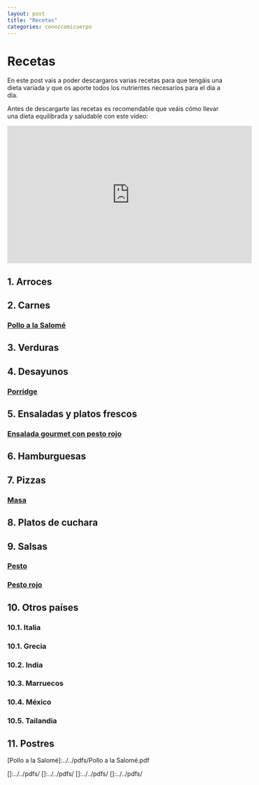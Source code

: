 ```yaml
---
layout: post
title: "Recetas"
categories: conozcomicuerpo
---
```


# Recetas

En este post vais a poder descargaros varias recetas para que tengáis una dieta variada y que os aporte todos los nutrientes necesarios para el día a día.

Antes de descargarte las recetas es recomendable que veáis cómo llevar una dieta equilibrada y saludable con este vídeo:

<iframe width="560" height="315" src="https://www.youtube.com/embed/Wr0_wULJnBE" title="YouTube video player" frameborder="0" allow="accelerometer; autoplay; clipboard-write; encrypted-media; gyroscope; picture-in-picture" allowfullscreen></iframe>

## 1. Arroces

## 2. Carnes

### [Pollo a la Salomé](https://danieledufis.github.io/pdfs/Pollo%20a%20la%20Salome%CC%81.pdf)



## 3. Verduras

## 4. Desayunos

### [Porridge](https://danieledufis.github.io/pdfs/Porridge_compressed.pdf)

## 5. Ensaladas y platos frescos

### [Ensalada gourmet con pesto rojo](https://danieledufis.github.io/pdfs/ensalada_gourmet_compressed.pdf)

## 6. Hamburguesas

## 7. Pizzas

### [Masa](https://danieledufis.github.io/pdfs/masa%20de%20pizza.pdf)

## 8. Platos de cuchara

## 9. Salsas

### [Pesto]()

### [Pesto rojo](https://danieledufis.github.io/pdfs/pesto_rojo_compressed.pdf)

## 10. Otros países

###  10.1. Italia

###  10.1. Grecia

###  10.2. India

###  10.3. Marruecos

###  10.4. México

###  10.5. Tailandia

## 11. Postres







[Pollo a la Salomé]:../../pdfs/Pollo a la Salomé.pdf

[Masa]:../../pdfs/masa%20de%20pizza.pdf
[Porridge]:../../pdfs/Porridge_compressed.pdf
[Pesto]:../../pdfs/
[Pesto rojo]:../../pdfs/pesto_rojo_compressed.pdf
[Ensalada gourmet con pesto rojo]:../../pdfs/ensalada_gourmet_compressed.pdf
[]:../../pdfs/
[]:../../pdfs/
[]:../../pdfs/
[]:../../pdfs/

